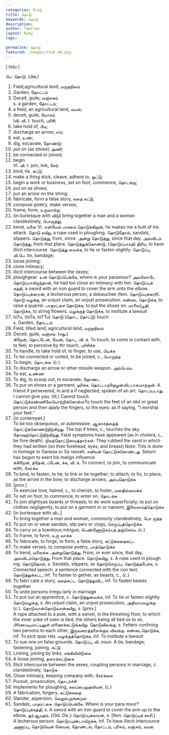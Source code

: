 ```yaml
---
categories: blog
title: தொடு
keywords: தொடு
description: 
author: Tamilan
layout: Ruby
tags: 
 
permalink: தொடு
featured: /images/ttak-48.png
---
```

  
[ toṭu ]  
  
பெ. தொடு. (பிங்.)  
1. Field,agricultural land; மருதநிலம்  
2. Garden; தோட்டம்  
3. Deceit, guile; வஞ்சகம்  
s. a garden, தோட்டம்;  
2. a field, an agricultural land, வயல்;  
3. deceit, guile, மோசம்  
Iவி. வி. t. touch, பரிசி;  
2. take hold of, பிடி;  
3. discharge an arrow; எய்;  
4. eat, உண்;  
5. dig, excavate, தோண்டு;  
6. put on (as shoes) அணி;  
7. be connected or joined;  
8. begin  
VI. வி. t. join, link, சேர்;  
2. bind, tie, கட்டு;  
3. make a thing stick, cleave, adhere to, ஒட்டு;  
4. begin a work or business, set on foot, commence, தொடங்கு;  
5. put on as shoes;  
6. put an arrow on the string;  
7. fabricate, form a false story, கதை கட்டு;  
8. compose poetry, make verses;  
9. frame, form, உருவாக்கு;  
1. (in burlesque with விடு) bring together a man and a woman clandestinely, பொருத்து;  
11. bend, வளை VI. என்மேல் பாணம் தொடுக்கிறான், he makes me a butt of his attack. தொடு கயிறு, a rope used in ploughing. தொடுதோல், sandals, slippers. தொடுத்து, from, since. அன்று தொடுத்து, since that day. அவ்விடம் தொடுத்து, from that place. தொடுத்துக்கொண்டு, (தொடுப்பாய்த்) திரிய, to have illicit intercourse. தொடுத்து வைக்க, to tie or fasten slightly. தொடுப்பு, வி.பெ. tie, bandage;  
2. loose joining;  
3. close intimacy;  
4. illicit intercourse between the sexes;  
5. ploughgear. உன் தொடுப்பெங்கே, where is your paramour? அவளோடே தொடுப்பாயிருந்தான், he had too close an intimacy with her. தொடுப்புக் கத்தி, a sword with an iron guard to cover the arm unto the elbow. தொடுப்புக்காரன், a lecherous person, a debauchee (fem. தொடுப்புக்காரி). தொடு வழக்கு, an unjust claim, an unjust prosecution. சண்டை தொடுக்க, to raise a quarrel. பாதரட்சை தொடுக்க, to put the shoes on. மாலை(பூத்) தொடுக்க, to string flowers. வழக்குத் தொடுக்க, to institute a lawsuit  
4. toTu, (toTa, toTTu) தொடு (தொட, தொட்டு) touch  
s. Garden, தோடடம்  
2. Field, tilled land, agricultural land, மருதநிலம்  
3. Deceit, guile, வஞ்சம். (சது.)  
கிறேன், தொட்டேன், வேன், தொட, வி. a. To touch, to come in contact with, to feel, to perceive by thr touch, பரிசிக்க  
2. To handle, to take hold of, to finger, to use, பிடிக்க  
3. To be connected or united, to be joined, c., பொருத்த  
4. To begin, தொடங்க. (c.)  
5. To discharge an arrow or other missile weapon. அம்பெய்ய  
6. To eat, உண்ண  
7. To dig, to scoop out, to excavate, தோண்ட  
8. To put on shoes or a garment, தரிக்க. தொட்டாற்றோழன்விட்டால்மாற்றான். A friend if persevered, in and a if neglected; spoken of an art. தொடப்படாது. I cannot give you; (lit.) Cannot touch. தொட்டுக்கண்ணிலேயொற்றிக்கொள்ளTo touch the feet of an idol or great person and then apply the fingers, to the eyes; as if saying, "I worship your feet."  
2. [in contempet.]  
To be too obsequious, or aubmissive. ஆகாசத்தைத் தொட்டுக்கொண்டுநிற்கிறது. The top if trees, c., touches the sky. தோஷந்தொட்டுநிற்கிறது. Fatal symptoms have appeared (as in cholera, c., be fore death). நிலந்தொட்டுவைத்தார்கள். They rubbed the sand in which they had written (on their forehead, eyes, and breast) Note. This is done in homage to Ganesa or Sa rasvati. சனியன் தொட்டுக்கொண்டது. Seturn has begun to exert his malign influence  
க்கிறேன், த்தேன், ப்பேன், க்க, வி. a. To connect, to join, to communicate with, சேர்க்க  
2. To bind, to fasten, to tie; to link or tie together; to attach; to fix, to place, as the arrow in the bow; to discharge arrows, அம்புதொடுக்க  
4. [prov.]  
To exercise love, hatred, c., to cherish, to foster, மனதில்வைக்க  
5. To set on foot, to commence, to enter on, தொடங்க  
6. To join slightlyas boards or threads; to do work superficially; to put on clothes negligently; to put on a garment or or nament, இலேசாய்த்தொடுக்க  
7. [in burtesque with விட.]  
To bring together a man and woman, commonly clandestinely, பொ ருத்த  
8. To put on or wear sandals, slip pers or clogs, செருப்புத்தொடுக்க  
9. To carry on a licentious intrigue, பெண்ணோடுசம்பந் தஞ்செய்ய. (c.)  
1. To frame, to form, உரு வாக்க  
11. To fabricate, to forge, to form, a false story, கட்டுக்கதைகட்ட  
12. To make verses, to compose poetry, பாத்தொடுக்க  
13. To bend, வளைக்க. அன்றுதொடுத்து. From, or ever since, that day. அவ்விடம்தொடுத்து. From that place. தொடுகயிறு, s. A rope used in plough ing. தொடுதோல், s. Sandals, slippers, as தொடுசெருப்பு. தொடுத்தபேச்சு, s. Connected speech, a sentence connected with the con text. தொடுத்துக்கட்ட, inf. To fasten to gether, as beasts, c., (c.)  
2. To fabri cate a story, கதைகட்ட. தொடுத்துவிட, inf. To fasten beasts together  
2. To unite persons irregu larly in marriage  
3. To put out an apprentice, c. தொடுத்துவைக்க, inf. To tie or fasten slightly. தொடுவழக்கு, s. An unjust claim, an unjust prosecution, அநியாயவழக்கு. (c.). தொடுவான்தொடுவான்கயிறு, s. [prov.]  
A rope attached to a pole, with a swivel, in the threshing floor, to which the inner yoke of oxen is tied; the others being all tied ox to ox, பிணையடிமாட்டிலுள் ளணைக்கட்டுங்கயிறு. தொடுவிலங்கு, s. Fetters confining two persons to each other, இருவரைத்தளைக்கும் விலங்கு. சண்டைதொடுக்க, inf. To pick quar rels. வழக்குத்தொடுக்க, inf. To institute a lawsuit  
2. To sue one on false grounds. தொடுப்பு, வி. noun. A tie, bandage; fastening, joining, கட்டு  
2. Linking, joining by links. சங்கிலியிடுகை  
3. A loose joining, தளரக்கட்டுகை  
4. Illicit intercourse between the sexes, coupling persons in marriage, c. clandestinely, தொடுசு  
5. Close intimacy, keeping company with, சேர்க்கை  
6. Pursuit, prosecution, தொடர்ச்சி  
7. Implements for ploughing, கலப்பைமுதலியன, (c.)  
8. A fabrication, forgery, கட்டுக்கதை  
9. Slander, aspersion, வெறும்புறங்கூறல்  
1. Sandals, பாதரட்சை. தொடுப்பெங்கே. Where is your para mour? தொடுப்புக்கத்தி, s. A sword with an iron guard to cover the arm up to the elbow, ஓர்ஆயுதம். (Old. Dic.) தொடுப்புக்காரன், s. [fem. தொடுப்புக் காரி.]  
A lecherous person. தொடுப்புண்டாயிருக்க, inf. To have illecit intercource  
அணாப்பு, தொடுவென் னேவல், தோண்டல், தோட்டம், பரிசம், வஞ்சம், வயல்